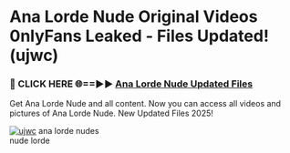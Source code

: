 # Ana Lorde Nude Original Videos 0nlyFans Leaked - Files Updated! (ujwc)

<h3>🔴 CLICK HERE 🌐==►► <a href="https://tinyurl.com/5h6xmrr3" rel="nofollow">Ana Lorde Nude Updated Files</a></h3>

Get Ana Lorde Nude and all content. Now you can access all videos and pictures of Ana Lorde Nude. New Updated Files 2025!

[![ujwc](https://i.imgur.com/KVD873Z.gif)](https://tinyurl.com/5h6xmrr3)
ana lorde nudes<br>
nude lorde